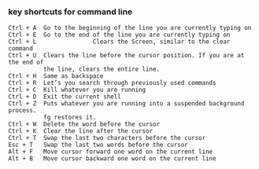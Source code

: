### key shortcuts for command line

    Ctrl + A  Go to the beginning of the line you are currently typing on
    Ctrl + E  Go to the end of the line you are currently typing on
    Ctrl + L                Clears the Screen, similar to the clear command
    Ctrl + U  Clears the line before the cursor position. If you are at the end of
              the line, clears the entire line.
    Ctrl + H  Same as backspace
    Ctrl + R  Let’s you search through previously used commands
    Ctrl + C  Kill whatever you are running
    Ctrl + D  Exit the current shell
    Ctrl + Z  Puts whatever you are running into a suspended background process.
              fg restores it.
    Ctrl + W  Delete the word before the cursor
    Ctrl + K  Clear the line after the cursor
    Ctrl + T  Swap the last two characters before the cursor
    Esc + T   Swap the last two words before the cursor
    Alt + F   Move cursor forward one word on the current line
    Alt + B   Move cursor backward one word on the current line

